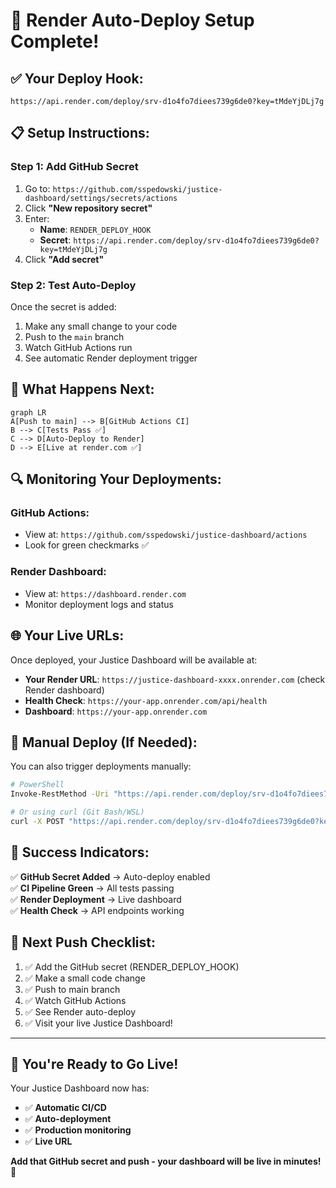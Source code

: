 # 🚀 Render Auto-Deploy Setup Complete!

## ✅ **Your Deploy Hook:** 
```
https://api.render.com/deploy/srv-d1o4fo7diees739g6de0?key=tMdeYjDLj7g
```

## 📋 **Setup Instructions:**

### **Step 1: Add GitHub Secret**
1. Go to: `https://github.com/sspedowski/justice-dashboard/settings/secrets/actions`
2. Click **"New repository secret"**
3. Enter:
   - **Name**: `RENDER_DEPLOY_HOOK`
   - **Secret**: `https://api.render.com/deploy/srv-d1o4fo7diees739g6de0?key=tMdeYjDLj7g`
4. Click **"Add secret"**

### **Step 2: Test Auto-Deploy**
Once the secret is added:
1. Make any small change to your code
2. Push to the `main` branch
3. Watch GitHub Actions run
4. See automatic Render deployment trigger

## 🎯 **What Happens Next:**

```mermaid
graph LR
A[Push to main] --> B[GitHub Actions CI]
B --> C[Tests Pass ✅]
C --> D[Auto-Deploy to Render]
D --> E[Live at render.com ✅]
```

## 🔍 **Monitoring Your Deployments:**

### **GitHub Actions:**
- View at: `https://github.com/sspedowski/justice-dashboard/actions`
- Look for green checkmarks ✅

### **Render Dashboard:**
- View at: `https://dashboard.render.com`
- Monitor deployment logs and status

## 🌐 **Your Live URLs:**

Once deployed, your Justice Dashboard will be available at:
- **Your Render URL**: `https://justice-dashboard-xxxx.onrender.com` (check Render dashboard)
- **Health Check**: `https://your-app.onrender.com/api/health`
- **Dashboard**: `https://your-app.onrender.com`

## 🔧 **Manual Deploy (If Needed):**

You can also trigger deployments manually:
```bash
# PowerShell
Invoke-RestMethod -Uri "https://api.render.com/deploy/srv-d1o4fo7diees739g6de0?key=tMdeYjDLj7g" -Method POST

# Or using curl (Git Bash/WSL)
curl -X POST "https://api.render.com/deploy/srv-d1o4fo7diees739g6de0?key=tMdeYjDLj7g"
```

## 🎉 **Success Indicators:**

✅ **GitHub Secret Added** → Auto-deploy enabled  
✅ **CI Pipeline Green** → All tests passing  
✅ **Render Deployment** → Live dashboard  
✅ **Health Check** → API endpoints working  

## 📝 **Next Push Checklist:**

1. ✅ Add the GitHub secret (RENDER_DEPLOY_HOOK)
2. ✅ Make a small code change
3. ✅ Push to main branch
4. ✅ Watch GitHub Actions
5. ✅ See Render auto-deploy
6. ✅ Visit your live Justice Dashboard!

---

## 🚀 **You're Ready to Go Live!**

Your Justice Dashboard now has:
- ✅ **Automatic CI/CD** 
- ✅ **Auto-deployment**
- ✅ **Production monitoring**
- ✅ **Live URL**

**Add that GitHub secret and push - your dashboard will be live in minutes!** 🌟
